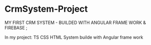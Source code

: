 # CrmSystem-Project
MY FIRST CRM SYSTEM - BUILDED WITH ANGULAR FRAME WORK & FIREBASE ;
 
In my project:
TS 
CSS 
HTML
System builde with Angular frame work 
